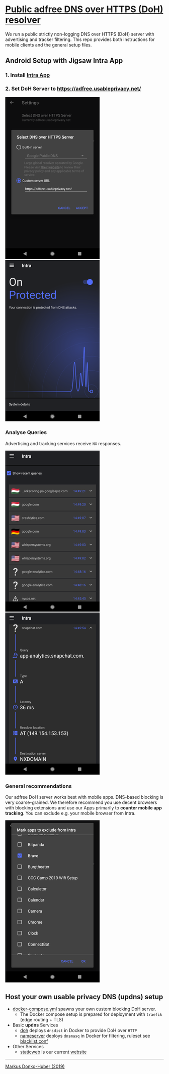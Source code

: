 # [Public adfree DNS over HTTPS (DoH) resolver](https://usableprivacy.net)

We run a public strictly non-logging DNS over HTTPS (DoH) server with 
advertising and tracker filtering. This repo provides both instructions for 
mobile clients and the general setup files.

[01_config]:  doc/01_intra_server_config.png
[02_works]:   doc/02_intra_working.png
[03_queries]: doc/03_recent_queries.png
[04_blocked]: doc/04_blocked_query.png
[05_exclude]: doc/05_exclude_apps.png

## Android Setup with Jigsaw Intra App
### 1. Install [Intra App](https://play.google.com/store/apps/details?id=app.intra)
### 2. Set DoH Server to https://adfree.usableprivacy.net/
![intra config][01_config]
![intra_working][02_works]
### Analyse Queries
Advertising and tracking services receive `NX` responses.

![intra show queries][03_queries]
![intra blocked queries][04_blocked]
### General recommendations
Our adfree DoH server works best with mobile apps. DNS-based blocking is
very coarse-grained. We therefore recommend you use decent browsers with 
blocking extensions and use our Apps primarily to **counter mobile app tracking**.
You can exclude e.g. your mobile browser from Intra.

![intra exclude apps][05_exclude]

## Host your own usable privacy DNS (updns) setup
* [docker-compose.yml](docker-compose.yml) spawns your own custom blocking DoH server.
   * The Docker compose setup is prepared for deployment with `traefik` (edge routing + TLS)
* Basic **updns** Services
   * [doh](cryptodns) deploys `dnsdist` in Docker to provide DoH over `HTTP`
   * [nameserver](nameserver) deploys `dnsmasq` in Docker for filtering, ruleset see [blacklist.conf](nameserver/conf/blacklist.conf)
 * Other Services
    * [staticweb](website) is our current [website](https://usableprivacy.net)
---
[Markus Donko-Huber (2019)](https://nysos.net)
